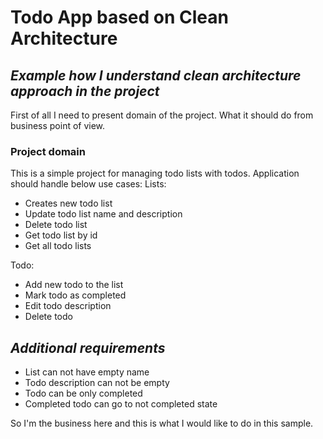# Todo App based on Clean Architecture
## _Example how I understand clean architecture approach in the project_

First of all I need to present domain of the project. What it should do from business point of view.

### Project domain
This is a simple project for managing todo lists with todos.
Application should handle below use cases:
Lists:
- Creates new todo list
- Update todo list name and description
- Delete todo list
- Get todo list by id
- Get all todo lists

Todo:
- Add new todo to the list
- Mark todo as completed
- Edit todo description
- Delete todo

## _Additional requirements_
- List can not have empty name
- Todo description can not be empty
- Todo can be only completed
- Completed todo can go to not completed state

So I'm the business here and this is what I would like to do in this sample.

